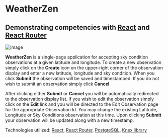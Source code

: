 # WeatherZen
## Demonstrating competencies with [React](https://reactjs.org/) and [React Router](https://reactrouter.com/)
![image](https://user-images.githubusercontent.com/81874273/147152595-d7ea1be8-596d-4cac-9f48-2197d71a513b.png)

**WeatherZen** is a single-page application for accepting sky condition observations at a given latitude and longitude. To create a new observation simply click on the **Create** icon on the upper-right corner of the observation display and enter a new latitude, longitude and sky condition. When you click **Submit** the observation will be saved and timestamped. If you do not wish to submit an observation simply click **Cancel**.

After clicking either **Submit** or **Cancel** you will be automatically redirected to the observation display list. If you wish to edit the observation simply click on the **Edit** link and you will be directed to the Edit Observation page for the appropriate Observation Id. You may change the existing Latitude, Longitude or Sky Conditions observation at this time. Upon clicking **Submit** your observation will be updated along with a new timestamp.

Technologies utilized: [React](https://reactjs.org/), [React Router](https://reactrouter.com/), [PostgreSQL](https://www.postgresql.org/), [Knex library](https://knexjs.org/)
